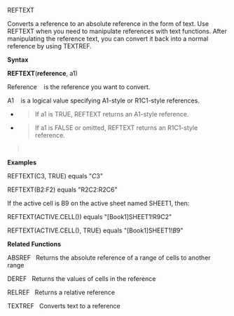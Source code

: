 REFTEXT

Converts a reference to an absolute reference in the form of text. Use
REFTEXT when you need to manipulate references with text functions.
After manipulating the reference text, you can convert it back into a
normal reference by using TEXTREF.

**Syntax**

**REFTEXT**(**reference**, a1)

Reference    is the reference you want to convert.

A1    is a logical value specifying A1-style or R1C1-style references.

  - > If a1 is TRUE, REFTEXT returns an A1-style reference.

  - > If a1 is FALSE or omitted, REFTEXT returns an R1C1-style
    > reference.

>  

**Examples**

REFTEXT(C3, TRUE) equals "$C$3"

REFTEXT(B2:F2) equals "R2C2:R2C6"

If the active cell is B9 on the active sheet named SHEET1, then:

REFTEXT(ACTIVE.CELL()) equals "\[Book1\]SHEET1\!R9C2"

REFTEXT(ACTIVE.CELL(), TRUE) equals "\[Book1\]SHEET1\!$B$9"

**Related Functions**

ABSREF   Returns the absolute reference of a range of cells to another
range

DEREF   Returns the values of cells in the reference

RELREF   Returns a relative reference

TEXTREF   Converts text to a reference


